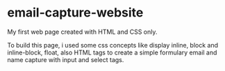 # email-capture-website
My first web page created with HTML and CSS only.

 To build this page, i used some css concepts like display inline, block and inline-block, float, also HTML tags to create a simple formulary email and name capture with input and select tags.
